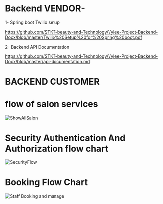 # Backend VENDOR-
 1- Spring boot Twilio setup 
 
 https://github.com/STKT-beauty-and-Technology/Vylee-Project-Backend-Docx/blob/master/Twilio%20Setup%20for%20Spring%20boot.pdf

 2- Backend API Documentation

 https://github.com/STKT-beauty-and-Technology/Vylee-Project-Backend-Docx/blob/master/api-documentation.md

 # BACKEND CUSTOMER

 # flow of salon services
 
![ShowAllSalon](https://github.com/user-attachments/assets/6c9d633b-286c-4e42-b1c1-376af7f24506)

# Security Authentication And Authorization flow chart

![SecurityFlow](https://github.com/user-attachments/assets/cf1bf1f3-66b5-44a5-8c66-8e0c79d00d91)

# Booking Flow Chart

![Staff Booking and manage](https://github.com/user-attachments/assets/40ca05fc-a6ce-4dbd-8306-dd805c8891bc)
